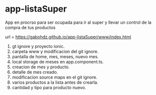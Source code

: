 # app-listaSuper

App en procrso para ser ocupada para ir al super y llevar un control de la compra de tus productos

url = https://gabohdz.github.io/app-listaSuper/www/index.html

1. gt ignore y proyecto ionic.
2. carpeta www y modificacion del git ignore.
3. pantalla de home, mes, meses, nuevo mes.
4. local storage de meses en app.component.ts.
5. creacion de mes y producto.
6. detalle de mes creado.
7. modificacion source maps en el git ignore.
8. varios productos a la lista antes de crearla.
9. cantidad y tipo para producto nuevo.